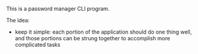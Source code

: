 This is a password manager CLI program. 


The idea: 
- keep it simple: each portion of the application should do one thing well, and
those portions can be strung together to accomplish more complicated tasks



